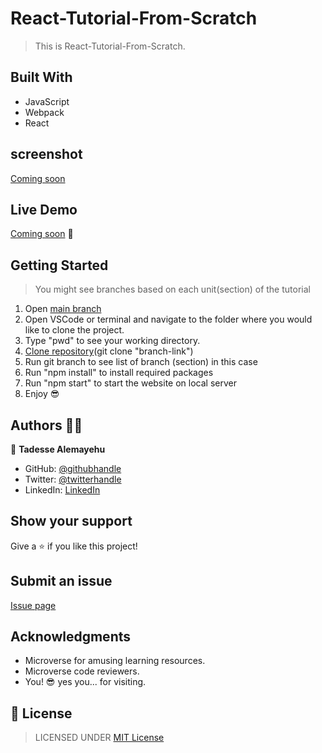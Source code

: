 # React-Tutorial-From-Scratch

> This is React-Tutorial-From-Scratch.

## Built With

- JavaScript
- Webpack
- React

## screenshot

[Coming soon]()

## Live Demo

[Coming soon]() 🙂

## Getting Started

> You might see branches based on each unit(section) of the tutorial

1. Open [main branch](https://github.com/Tadesse-Alemayehu/Math-Magicians)
2. Open VSCode or terminal and navigate to the folder where you would like to clone the project.
3. Type "pwd" to see your working directory.
4. [Clone repository](https://github.com/Tadesse-Alemayehu/Math-Magicians)(git clone "branch-link")
5. Run git branch to see list of branch (section) in this case
6. Run "npm install" to install required packages
7. Run "npm start" to start the website on local server
8. Enjoy 😎

## Authors 👱‍♂️

👤 **Tadesse Alemayehu**

- GitHub: [@githubhandle](https://github.com/Tadesse-Alemayehu)
- Twitter: [@twitterhandle](https://twitter.com/TadesseWebDev)
- LinkedIn: [LinkedIn](https://www.linkedin.com/in/tadesse-alemayehu-60141a221/)

## Show your support

Give a ⭐️ if you like this project!

## Submit an issue

[Issue page](https://github.com/Tadesse-Alemayehu/React-Tutorial-From-Scratch/issues)

## Acknowledgments

- Microverse for amusing learning resources.
- Microverse code reviewers.
- You! 😎 yes you... for visiting.

## 📝 License

> LICENSED UNDER [MIT License](LICENSE)
